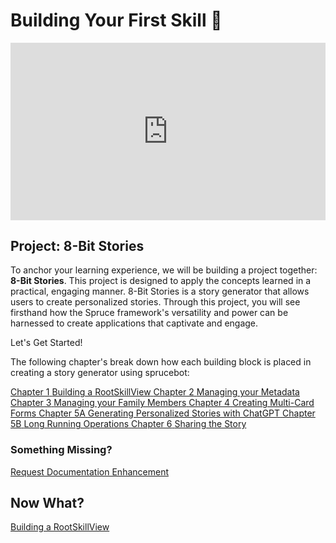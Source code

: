 # Building Your First Skill 🧩

<div style="padding:56.25% 0 0 0;position:relative;"><iframe src="https://player.vimeo.com/video/960504621?h=32d1ec593e&amp;badge=0&amp;autopause=0&amp;player_id=0&amp;app_id=58479" frameborder="0" allow="autoplay; fullscreen; picture-in-picture; clipboard-write" style="position:absolute;top:0;left:0;width:100%;height:100%;" title="8-Bit Stories"></iframe></div><script src="https://player.vimeo.com/api/player.js"></script>

## Project: 8-Bit Stories

To anchor your learning experience, we will be building a project together: **8-Bit Stories**. This project is designed to apply the concepts learned in a practical, engaging manner. 8-Bit Stories is a story generator that allows users to create personalized stories. Through this project, you will see firsthand how the Spruce framework's versatility and power can be harnessed to create applications that captivate and engage.

Let's Get Started!

The following chapter's break down how each building block is placed in creating a story generator using sprucebot:

<div class="guide-sections">
    <a href="root/" class="section-link">
        <span class="section-number">Chapter 1</span>
        <span class="section-title">Building a RootSkillView</span>
    </a>
    <a href="metadata/" class="section-link">
        <span class="section-number">Chapter 2</span>
        <span class="section-title">Managing your Metadata</span>
    </a>
    <a href="members/" class="section-link">
        <span class="section-number">Chapter 3</span>
        <span class="section-title">Managing your Family Members</span>
    </a>
    <a href="multi-card-forms/" class="section-link">
        <span class="section-number">Chapter 4</span>
        <span class="section-title">Creating Multi-Card Forms</span>
    </a>
    <a href="personalized-stories/" class="section-link">
        <span class="section-number">Chapter 5A</span>
        <span class="section-title">Generating Personalized Stories with ChatGPT</span>
    </a>
    <a href="long-running-operations/" class="section-link">
        <span class="section-number">Chapter 5B</span>
        <span class="section-title">Long Running Operations</span>
    </a>
    <a href="share-story/" class="section-link">
        <span class="section-number">Chapter 6</span>
        <span class="section-title">Sharing the Story</span>
    </a>
</div>

### Something Missing?

<div class="grid-buttons">
    <a class="btn" href="https://forms.gle/2ZMtwUxg1egV8sHT8">Request Documentation Enhancement</a>
</div>

## Now What?

<div class="grid-buttons">
    <a class="btn" href="{{ '/training/building-a-skill/root/' | url }}">Building a RootSkillView</a>
</div>
